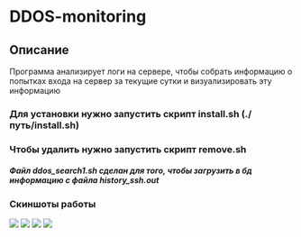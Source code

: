 # DDOS-monitoring

## Описание
Программа анализирует логи на сервере, чтобы собрать информацию о попытках входа на сервер за текущие сутки и визуализировать эту информацию

### Для установки нужно запустить скрипт install.sh (./путь/install.sh)
### Чтобы удалить нужно запустить скрипт remove.sh

##### Файл ddos_search1.sh сделан для того, чтобы загрузить в бд информацию с файла history_ssh.out


### Скиншоты работы
<img src="https://sun9-40.userapi.com/c857024/v857024861/136e54/6-WYP42X6es.jpg">
<img src="https://sun9-62.userapi.com/c857024/v857024861/136e5e/yZ468saY74w.jpg">
<img src="https://sun9-8.userapi.com/c857024/v857024861/136e68/qeDW4ruSFsA.jpg">
<img src="https://sun9-63.userapi.com/c857024/v857024861/136e72/5s5JPDsMELE.jpg">
